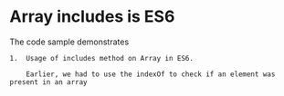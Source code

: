 # Array includes is ES6

The code sample demonstrates 
	
	1.  Usage of includes method on Array in ES6. 

		Earlier, we had to use the indexOf to check if an element was present in an array